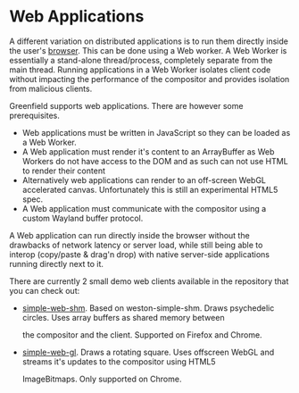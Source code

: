 # Web Applications

A different variation on distributed applications is to run them directly inside the user's [browser](https://preview.greenfield.app). This can be done using a Web worker. A Web Worker is essentially a stand-alone thread/process, completely separate from the main thread. Running applications in a Web Worker isolates client code without impacting the performance of the compositor and provides isolation from malicious clients.

Greenfield supports web applications. There are however some prerequisites.

* Web applications must be written in JavaScript so they can be loaded as a Web Worker.
* A Web application must render it's content to an ArrayBuffer as Web Workers do not have access to the DOM and as such can not use HTML to render their content
* Alternatively web applications can render to an off-screen WebGL accelerated canvas. Unfortunately this is still an experimental HTML5 spec.
* A Web application must communicate with the compositor using a custom Wayland buffer protocol.

A Web application can run directly inside the browser without the drawbacks of network latency or server load, while still being able to interop \(copy/paste & drag'n drop\) with native server-side applications running directly next to it.

There are currently 2 small demo web clients available in the repository that you can check out:

* [simple-web-shm](https://github.com/udevbe/greenfield/tree/master/demo-web-clients/simple-web-shm). Based on weston-simple-shm. Draws psychedelic circles. Uses array buffers as shared memory between 

  the compositor and the client. Supported on Firefox and Chrome.

* [simple-web-gl](https://github.com/udevbe/greenfield/tree/master/demo-web-clients/simple-web-gl). Draws a rotating square. Uses offscreen WebGL and streams it's updates to the compositor using HTML5 

  ImageBitmaps. Only supported on Chrome.


